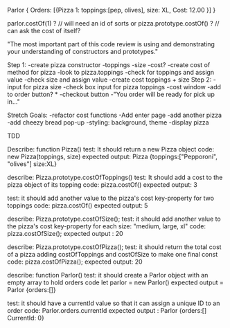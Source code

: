 
Parlor {
  Orders: [{Pizza 1: toppings:[pep, olives], size: XL, Cost: 12.00 }]
}

parlor.costOf(1) ? // will need an id of sorts
or
pizza.prototype.costOf() ? // can ask the cost of itself?

"The most important part of this code review is using and demonstrating your understanding of constructors and prototypes."

Step 1:
-create pizza constructor
  -toppings
  -size
  -cost?
-create cost of method for pizza
  -look to pizza.toppings
    -check for toppings and assign value
    -check size and assign value
    -create cost toppings + size
Step 2:
-input for pizza size
-check box input for pizza toppings
-cost window
-add to order button? *
-checkout button
  -"You order will be ready for pick up in..."

Stretch Goals:
-refactor cost functions
-Add enter page
-add another pizza 
-add cheezy bread pop-up
-styling: background, theme
-display pizza


TDD

Describe: function Pizza()
test: It should return a new Pizza object
code: new Pizza(toppings, size)
expected output: Pizza {toppings:["Pepporoni", "olives"] size:XL}

describe: Pizza.prototype.costOfToppings()
test: It should add a cost to the pizza object of its topping
code: pizza.costOf()
expected output: 3

test: it should add another value to the pizza's cost key-property for two toppings
code: pizza.costOf()
expected output: 5

describe: Pizza.prototype.costOfSize();
test: it should add another value to the pizza's cost key-property for each size: "medium, large, xl"
code: pizza.costOfSize();
expected output : 20

describe: Pizza.prototype.costOfPizza();
test: it should return the total cost of a pizza adding costOfToppings and costOfSize to make one final const
code: pizza.costOfPizza();
expected output: 20

describe: function Parlor()
test: it should create a Parlor object with an empty array to hold orders 
code let parlor = new Parlor()
expected output = Parlor {orders:[]}

test: it should have a currentId value so that it can assign a unique ID to an order
code: Parlor.orders.currentId
expected output : Parlor {orders:[] CurrentId: 0}